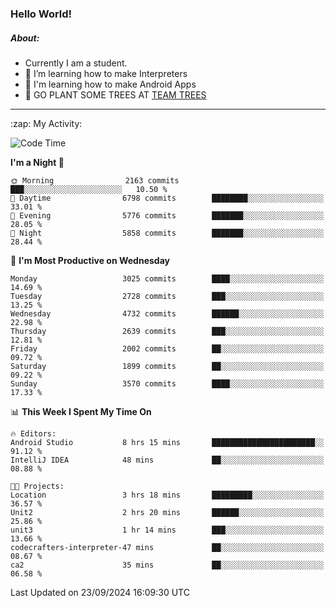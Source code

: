 ### Hello World!

##### About:
- Currently I am a student.
- 🌱 I’m learning how to make Interpreters
- 🌱 I'm learning how to make Android Apps
- 🌱 GO PLANT SOME TREES AT [TEAM TREES](https://teamtrees.org/)

---
  <summary>:zap: My Activity:</summary>
  
<!--START_SECTION:waka-->
![Code Time](http://img.shields.io/badge/Code%20Time-1%2C473%20hrs%2059%20mins-blue)

**I'm a Night 🦉** 

```text
🌞 Morning                2163 commits        ███░░░░░░░░░░░░░░░░░░░░░░   10.50 % 
🌆 Daytime                6798 commits        ████████░░░░░░░░░░░░░░░░░   33.01 % 
🌃 Evening                5776 commits        ███████░░░░░░░░░░░░░░░░░░   28.05 % 
🌙 Night                  5858 commits        ███████░░░░░░░░░░░░░░░░░░   28.44 % 
```
📅 **I'm Most Productive on Wednesday** 

```text
Monday                   3025 commits        ████░░░░░░░░░░░░░░░░░░░░░   14.69 % 
Tuesday                  2728 commits        ███░░░░░░░░░░░░░░░░░░░░░░   13.25 % 
Wednesday                4732 commits        ██████░░░░░░░░░░░░░░░░░░░   22.98 % 
Thursday                 2639 commits        ███░░░░░░░░░░░░░░░░░░░░░░   12.81 % 
Friday                   2002 commits        ██░░░░░░░░░░░░░░░░░░░░░░░   09.72 % 
Saturday                 1899 commits        ██░░░░░░░░░░░░░░░░░░░░░░░   09.22 % 
Sunday                   3570 commits        ████░░░░░░░░░░░░░░░░░░░░░   17.33 % 
```


📊 **This Week I Spent My Time On** 

```text
🔥 Editors: 
Android Studio           8 hrs 15 mins       ███████████████████████░░   91.12 % 
IntelliJ IDEA            48 mins             ██░░░░░░░░░░░░░░░░░░░░░░░   08.88 % 

🐱‍💻 Projects: 
Location                 3 hrs 18 mins       █████████░░░░░░░░░░░░░░░░   36.57 % 
Unit2                    2 hrs 20 mins       ██████░░░░░░░░░░░░░░░░░░░   25.86 % 
unit3                    1 hr 14 mins        ███░░░░░░░░░░░░░░░░░░░░░░   13.66 % 
codecrafters-interpreter-47 mins             ██░░░░░░░░░░░░░░░░░░░░░░░   08.67 % 
ca2                      35 mins             ██░░░░░░░░░░░░░░░░░░░░░░░   06.58 % 
```


 Last Updated on 23/09/2024 16:09:30 UTC
<!--END_SECTION:waka-->
